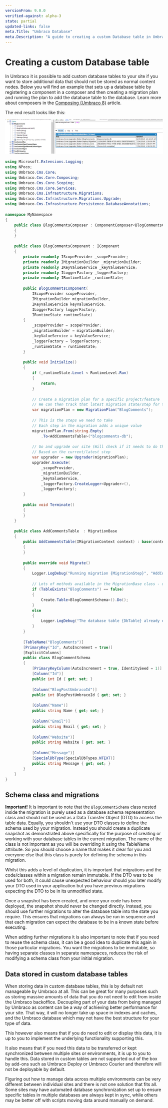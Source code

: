 ```yaml
---
versionFrom: 9.0.0
verified-against: alpha-3
state: partial
updated-links: false
meta.Title: "Umbraco Database"
meta.Description: "A guide to creating a custom Database table in Umbraco"
---
```


# Creating a custom Database table

In Umbraco it is possible to add custom database tables to your site if you want to store additional data that should not be stored as normal content nodes. Below you will find an example that sets up a database table by registering a component in a composer and then creating a migration plan and running the plan to add the database table to the database. Learn more about composers in the [Composing (Umbraco 8)](../../Implementation/Composing/) article.

The end result looks like this:

![Database result of a migration](images/db-table.png)

```csharp
using Microsoft.Extensions.Logging;
using NPoco;
using Umbraco.Cms.Core;
using Umbraco.Cms.Core.Composing;
using Umbraco.Cms.Core.Scoping;
using Umbraco.Cms.Core.Services;
using Umbraco.Cms.Infrastructure.Migrations;
using Umbraco.Cms.Infrastructure.Migrations.Upgrade;
using Umbraco.Cms.Infrastructure.Persistence.DatabaseAnnotations;

namespace MyNamespace
{
    public class BlogCommentsComposer : ComponentComposer<BlogCommentsComponent>, IUserComposer
    {
    }

    public class BlogCommentsComponent : IComponent
    {
        private readonly IScopeProvider _scopeProvider;
        private readonly IMigrationBuilder _migrationBuilder;
        private readonly IKeyValueService _keyValueService;
        private readonly ILoggerFactory _loggerFactory;
        private readonly IRuntimeState _runtimeState;

        public BlogCommentsComponent(
            IScopeProvider scopeProvider,
            IMigrationBuilder migrationBuilder,
            IKeyValueService keyValueService,
            ILoggerFactory loggerFactory,
            IRuntimeState runtimeState)
        {
            _scopeProvider = scopeProvider;
            _migrationBuilder = migrationBuilder;
            _keyValueService = keyValueService;
            _loggerFactory = loggerFactory;
            _runtimeState = runtimeState;
        }

        public void Initialize()
        {
            if (_runtimeState.Level < RuntimeLevel.Run)
            {
                return;
            }

            // Create a migration plan for a specific project/feature
            // We can then track that latest migration state/step for this project/feature
            var migrationPlan = new MigrationPlan("BlogComments");

            // This is the steps we need to take
            // Each step in the migration adds a unique value
            migrationPlan.From(string.Empty)
                .To<AddCommentsTable>("blogcomments-db");

            // Go and upgrade our site (Will check if it needs to do the work or not)
            // Based on the current/latest step
            var upgrader = new Upgrader(migrationPlan);
            upgrader.Execute(
                _scopeProvider,
                _migrationBuilder,
                _keyValueService,
                _loggerFactory.CreateLogger<Upgrader>(),
                _loggerFactory);
        }

        public void Terminate()
        {
        }
    }

    public class AddCommentsTable  : MigrationBase
    {
        public AddCommentsTable(IMigrationContext context) : base(context)
        {
        }

        public override void Migrate()
        {
            Logger.LogDebug("Running migration {MigrationStep}", "AddCommentsTable");

            // Lots of methods available in the MigrationBase class - discover with this.
            if (TableExists("BlogComments") == false)
            {
                Create.Table<BlogCommentSchema>().Do();
            }
            else
            {
                Logger.LogDebug("The database table {DbTable} already exists, skipping", "BlogComments");
            }
        }

        [TableName("BlogComments")]
        [PrimaryKey("Id", AutoIncrement = true)]
        [ExplicitColumns]
        public class BlogCommentSchema
        {
            [PrimaryKeyColumn(AutoIncrement = true, IdentitySeed = 1)]
            [Column("Id")]
            public int Id { get; set; }

            [Column("BlogPostUmbracoId")]
            public int BlogPostUmbracoId { get; set; }

            [Column("Name")]
            public string Name { get; set; }

            [Column("Email")]
            public string Email { get; set; }

            [Column("Website")]
            public string Website { get; set; }

            [Column("Message")]
            [SpecialDbType(SpecialDbTypes.NTEXT)]
            public string Message { get; set; }
        }
    }
}
```

## Schema class and migrations

**Important!** It is important to note that the `BlogCommentSchema` class nested inside the migration is purely used as a database schema representation class and should not be used as a Data Transfer Object (DTO) to access the table data. Equally, you shouldn't use your DTO classes to define the schema used by your migration. Instead you should create a duplicate snapshot as demonstrated above specifically for the purpose of creating or working with your database tables in the current migration. The name of the class is not important as you will be overriding it using the TableName attribute. So you should choose a name that makes it clear for you and everyone else that this class is purely for defining the schema in this migration.

Whilst this adds a level of duplication, it is important that migrations and the code/classes within a migration remain immutable. If the DTO was to be used for both, it could cause unexpected behaviour should you later modify your DTO used in your application but you have previous migrations expecting the DTO to be in its unmodified state.

Once a snapshot has been created, and once your code has been deployed, the snapshot should never be changed directly. Instead, you should use further migrations to alter the database table into the state you require. This ensures that migrations can always be run in sequence and that each migration can expect the database to be in a known state before executing.

When adding further migrations it is also important to note that if you need to reuse the schema class, it can be a good idea to duplicate this again in those particular migrations. You want the migrations to be immutable, so having separate classes in separate namespaces, reduces the risk of modifying a schema class from your initial migration.

## Data stored in custom database tables

When storing data in custom database tables, this is by default not manageable by Umbraco at all. This can be great for many purposes such as storing massive amounts of data that you do not need to edit from inside the Umbraco backoffice. Decoupling part of your data from being managed by Umbraco as content can be a way of achieving better performance for your site. That way, it will no longer take up space in indexes and caches, and the Umbraco database which may not have the best structure for your type of data.

This however also means that if you do need to edit or display this data, it is up to you to implement the underlying functionality supporting this.

It also means that if you need this data to be transferred or kept synchronized between multiple sites or environments, it is up to you to handle this. Data stored in custom tables are not supported out of the box by add-ons such as Umbraco Deploy or Umbraco Courier and therefore will not be deployable by default.

Figuring out how to manage data across multiple environments can be very different between individual sites and there is not one solution that fits all. Some sites may have automated database synchronization set up to ensure specific tables in multiple databases are always kept in sync, while others may be better off with scripts moving data around manually on demand.
